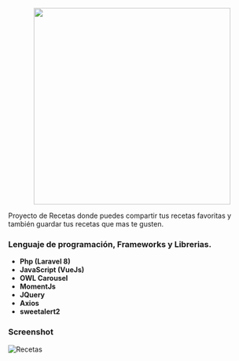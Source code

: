 <p align="center"><a href="https://laravel.com" target="_blank"><img src="https://raw.githubusercontent.com/laravel/art/master/logo-lockup/5%20SVG/2%20CMYK/1%20Full%20Color/laravel-logolockup-cmyk-red.svg" width="400"></a></p>

Proyecto de Recetas donde puedes compartir tus recetas favoritas y también guardar tus recetas que mas te gusten.

### Lenguaje de programación, Frameworks y Librerias.

- **Php (Laravel 8)**
- **JavaScript (VueJs)**
- **OWL Carousel**
- **MomentJs**
- **JQuery**
- **Axios**
- **sweetalert2**

### Screenshot


![Recetas](https://user-images.githubusercontent.com/88862460/135532718-f61a3bef-fa79-4bef-9de1-1ceb64e0adc5.png)

